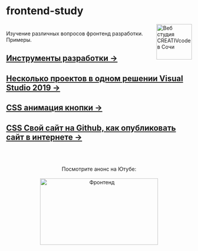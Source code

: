 # frontend-study  
[<img align="right" width="96px" title="Веб студия CREATIVcode в Сочи" src="http://creativcode.ru/img/app/logo-page.png" />](http://creativcode.ru)  
Изучение различных вопросов фронтенд разработки. Примеры.  

## [Инструменты разработки →](Doc/engine.md) 

## [Несколько проектов в одном решении Visual Studio 2019 →](Doc/multi.md) 

## [CSS анимация кнопки →](Doc/button-state.md) 

## [CSS Свой сайт на Github, как опубликовать сайт в интернете →](Doc/your-site.md) 




<br /><br />
<p align="center">
  Посмотрите анонс на Ютубе:<br /><br />
   <a  href="https://youtu.be/RepNshueU7w" target="_blank" title="Фронтенд " >
       <img src="https://img.youtube.com/vi/RepNshueU7w/mqdefault.jpg" width="320" height="180" alt="Фронтенд">
   </a>
</p>
